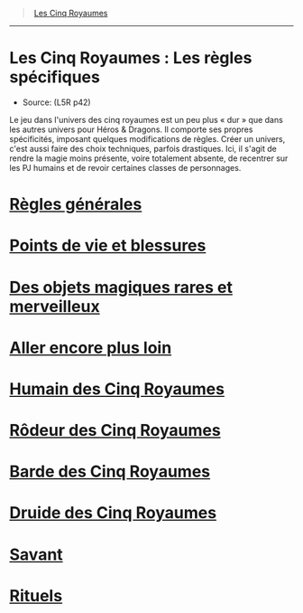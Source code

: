 ﻿---
!Items
Name: 'Les Cinq Royaumes : Les règles spécifiques'
Source: (L5R p42)
Id: l5r_index_hd.md#les-cinq-royaumes--les-règles-spécifiques
RootId: l5r_index_hd.md
ParentLink: index.md
ParentName: Les Cinq Royaumes
NameLevel: 1
Attributes: {}
---
>  [Les Cinq Royaumes](index.md)

---


# Les Cinq Royaumes : Les règles spécifiques

- Source: (L5R p42)

Le jeu dans l'univers des cinq royaumes est un peu plus « dur » que dans les autres univers pour Héros & Dragons. Il comporte ses propres spécificités, imposant quelques modifications de règles. Créer un univers, c'est aussi faire des choix techniques, parfois drastiques. Ici, il s'agit de rendre la magie moins présente, voire totalement absente, de recentrer sur les PJ humains et de revoir certaines classes de personnages.



# [Règles générales](hd_l5r_general.md)



# [Points de vie et blessures](hd_l5r_hitpoints.md)



# [Des objets magiques rares et merveilleux](hd_l5r_magic.md)



# [Aller encore plus loin](hd_l5r_gofurther.md)



# [Humain des Cinq Royaumes](hd_l5r_human.md)



# [Rôdeur des Cinq Royaumes](hd_l5r_ranger.md)



# [Barde des Cinq Royaumes](hd_l5r_bard.md)



# [Druide des Cinq Royaumes](hd_l5r_druid.md)



# [Savant](hd_l5r_rogue.md)



# [Rituels](hd_l5r_rituals.md)

